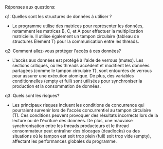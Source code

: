  Réponses aux questions:

q1: Quelles sont les structures de données à utiliser ?
- Le programme utilise des matrices pour représenter les données, notamment les matrices B, C, et A pour effectuer la multiplication matricielle. Il utilise également un tampon circulaire (tableau de structures Element T) pour la communication entre les threads.

q2: Comment allez-vous protéger l'accès à ces données?
- L'accès aux données est protégé à l'aide de verrous (mutex). Les sections critiques, où les threads accèdent et modifient les données partagées (comme le tampon circulaire T), sont entourées de verrous pour assurer une exécution atomique. De plus, des variables conditionnelles (empty et full) sont utilisées pour synchroniser la production et la consommation de données.

q3: Quels sont les risques?
- Les principaux risques incluent les conditions de concurrence qui pourraient survenir lors de l'accès concurrentiel au tampon circulaire (T). Ces conditions peuvent provoquer des résultats incorrects lors de la lecture ou de l'écriture des données. De plus, une mauvaise synchronisation entre les threads producteurs et le thread consommateur peut entraîner des blocages (deadlocks) ou des situations où le tampon est soit trop plein (full) soit trop vide (empty), affectant les performances globales du programme.
